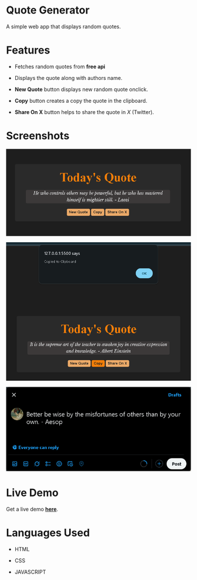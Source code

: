 # Quote Generator

A simple web app that displays random quotes.

# Features

*   Fetches random quotes from **free api**

*   Displays the quote along with authors name.

*   **New Quote** button displays new random quote onclick.

*   **Copy** button creates a copy the quote in the clipboard.

*   **Share On X** button helps to share the quote in *X* (Twitter).

# Screenshots

![Step-1](./screenshots/Step-1.png)

![Step-2](./screenshots/Step-2-copy.png)

![Step-3](./screenshots/step-3-share.png)

# Live Demo

Get a live demo **[here](https://quotegenerator-lemon-five.vercel.app/)**.

# Languages Used

*   HTML

*   CSS

*   JAVASCRIPT

